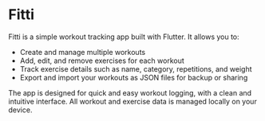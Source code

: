 # Fitti

Fitti is a simple workout tracking app built with Flutter. It allows you to:

- Create and manage multiple workouts
- Add, edit, and remove exercises for each workout
- Track exercise details such as name, category, repetitions, and weight
- Export and import your workouts as JSON files for backup or sharing

The app is designed for quick and easy workout logging, with a clean and intuitive interface. All workout and exercise data is managed locally on your device.
